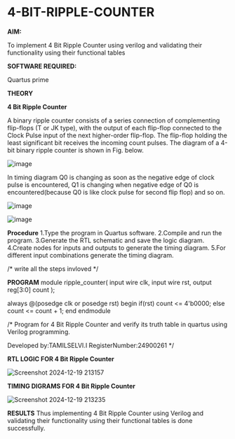 # 4-BIT-RIPPLE-COUNTER

**AIM:**

To implement  4 Bit Ripple Counter using verilog and validating their functionality using their functional tables

**SOFTWARE REQUIRED:**

Quartus prime

**THEORY**

**4 Bit Ripple Counter**

A binary ripple counter consists of a series connection of complementing flip-flops (T or JK type), with the output of each flip-flop connected to the Clock Pulse input of the next higher-order flip-flop. The flip-flop holding the least significant bit receives the incoming count pulses. The diagram of a 4-bit binary ripple counter is shown in Fig. below.

![image](https://github.com/naavaneetha/4-BIT-RIPPLE-COUNTER/assets/154305477/cb4b74d4-31ab-4359-95d0-d22e67daba13)

In timing diagram Q0 is changing as soon as the negative edge of clock pulse is encountered, Q1 is changing when negative edge of Q0 is encountered(because Q0 is like clock pulse for second flip flop) and so on.

![image](https://github.com/naavaneetha/4-BIT-RIPPLE-COUNTER/assets/154305477/a573a7d6-014e-4e54-93e6-e2ac9530960b)

![image](https://github.com/naavaneetha/4-BIT-RIPPLE-COUNTER/assets/154305477/85e1958a-2fc1-49bb-9a9f-d58ccbf3663c)

**Procedure**
  1.Type the program in Quartus software.
  2.Compile and run the program.
  3.Generate the RTL schematic and save the logic diagram.
  4.Create nodes for inputs and outputs to generate the timing diagram.
  5.For different input combinations generate the timing diagram.



/* write all the steps invloved */

**PROGRAM**
module ripple_counter(
     input wire clk,
	  input wire rst,
	  output reg[3:0] count
	  );
	  
always @(posedge clk or posedge rst)
begin
     if(rst)
	     count <= 4'b0000;
	  else 
	     count <= count + 1;
end 
endmodule


/* Program for 4 Bit Ripple Counter and verify its truth table in quartus using Verilog programming.

 Developed by:TAMILSELVI.I
 RegisterNumber:24900261
*/

**RTL LOGIC FOR 4 Bit Ripple Counter**


![Screenshot 2024-12-19 213157](https://github.com/user-attachments/assets/bd5e8c7d-e8c9-44cb-acd2-c6df605addd8)


**TIMING DIGRAMS FOR 4 Bit Ripple Counter**

![Screenshot 2024-12-19 213235](https://github.com/user-attachments/assets/f00ace22-1bad-4f18-94f5-e5c7acf08c88)


**RESULTS**
 Thus implementing 4 Bit Ripple Counter using Verilog and validating their functionality using their functional tables is done successfully.
